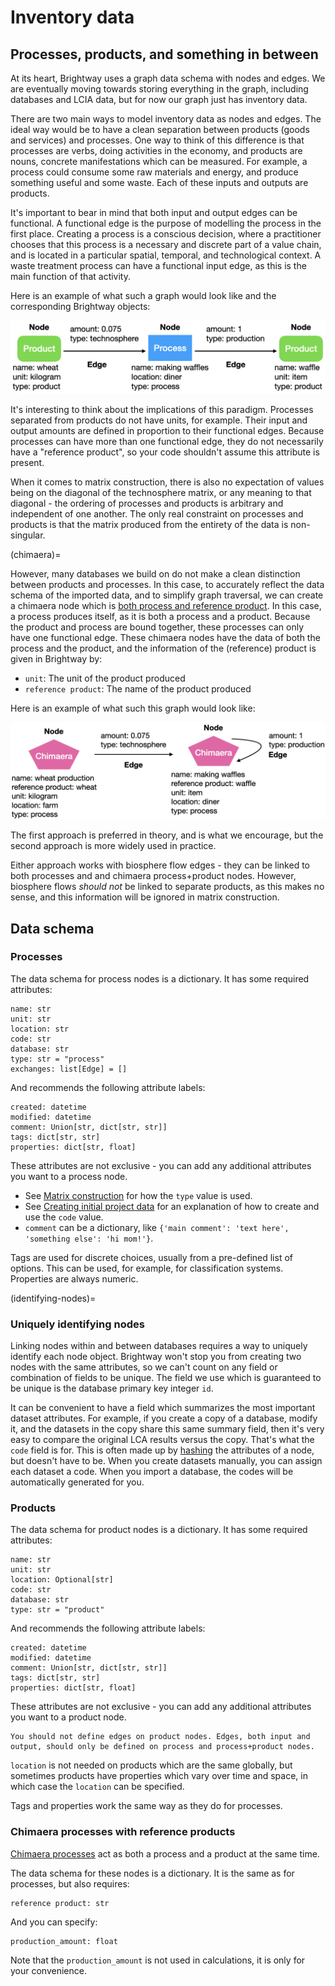 # Inventory data

## Processes, products, and something in between

At its heart, Brightway uses a graph data schema with nodes and edges. We are eventually moving towards storing everything in the graph, including databases and LCIA data, but for now our graph just has inventory data.

There are two main ways to model inventory data as nodes and edges. The ideal way would be to have a clean separation between products (goods and services) and processes. One way to think of this difference is that processes are verbs, doing activities in the economy, and products are nouns, concrete manifestations which can be measured. For example, a process could consume some raw materials and energy, and produce something useful and some waste. Each of these inputs and outputs are products.

It's important to bear in mind that both input and output edges can be functional. A functional edge is the purpose of modelling the process in the first place. Creating a process is a conscious decision, where a practitioner chooses that this process is a necessary and discrete part of a value chain, and is located in a particular spatial, temporal, and technological context. A waste treatment process can have a functional input edge, as this is the main function of that activity.

Here is an example of what such a graph would look like and the corresponding Brightway objects:

![image](_images/split-graph.png)

It's interesting to think about the implications of this paradigm. Processes separated from products do not have units, for example. Their input and output amounts are defined in proportion to their functional edges. Because processes can have more than one functional edge, they do not necessarily have a "reference product", so your code shouldn't assume this attribute is present.

When it comes to matrix construction, there is also no expectation of values being on the diagonal of the technosphere matrix, or any meaning to that diagonal - the ordering of processes and products is arbitrary and independent of one another. The only real constraint on processes and products is that the matrix produced from the entirety of the data is non-singular.

(chimaera)=

However, many databases we build on do not make a clean distinction between products and processes. In this case, to accurately reflect the data schema of the imported data, and to simplify graph traversal, we can create a chimaera node which is [both process and reference product](https://github.com/brightway-lca/bw_interface_schemas/blob/5fb1d40587aec2a4bb2248505550fc883a91c355/bw_interface_schemas/lci.py#L83). In this case, a process produces itself, as it is both a process and a product. Because the product and process are bound together, these processes can only have one functional edge. These chimaera nodes have the data of both the process and the product, and the information of the (reference) product is given in Brightway by:

* `unit`: The unit of the product produced
* `reference product`: The name of the product produced

Here is an example of what such this graph would look like:

![image](_images/chimaera-graph.png)

The first approach is preferred in theory, and is what we encourage, but the second approach is more widely used in practice.

Either approach works with biosphere flow edges - they can be linked to both processes and and chimaera process+product nodes. However, biosphere flows *should not* be linked to separate products, as this makes no sense, and this information will be ignored in matrix construction.

## Data schema

### Processes

The data schema for process nodes is a dictionary. It has some required attributes:

    name: str
    unit: str
    location: str
    code: str
    database: str
    type: str = "process"
    exchanges: list[Edge] = []

And recommends the following attribute labels:

    created: datetime
    modified: datetime
    comment: Union[str, dict[str, str]]
    tags: dict[str, str]
    properties: dict[str, float]

These attributes are not exclusive - you can add any additional attributes you want to a process node.

* See [Matrix construction](./matrix.md) for how the `type` value is used.
* See [Creating initial project data](identifying-nodes) for an explanation of how to create and use the `code` value.
* `comment` can be a dictionary, like `{'main comment': 'text here', 'something else': 'hi mom!'}`.

Tags are used for discrete choices, usually from a pre-defined list of options. This can be used, for example, for classification systems. Properties are always numeric.

(identifying-nodes)=
### Uniquely identifying nodes

Linking nodes within and between databases requires a way to uniquely identify each node object. Brightway won't stop you from creating two nodes with the same attributes, so we can't count on any field or combination of fields to be unique. The field we use which is guaranteed to be unique is the database primary key integer `id`.

It can be convenient to have a field which summarizes the most important dataset attributes. For example, if you create a copy of a database, modify it, and the datasets in the copy share this same summary field, then it's very easy to compare the original LCA results versus the copy. That's what the `code` field is for. This is often made up by [hashing](http://en.wikipedia.org/wiki/MD5) the attributes of a node, but doesn't have to be. When you create datasets manually, you can assign each dataset a code. When you import a database, the codes will be automatically generated for you.

### Products

The data schema for product nodes is a dictionary. It has some required attributes:

    name: str
    unit: str
    location: Optional[str]
    code: str
    database: str
    type: str = "product"

And recommends the following attribute labels:

    created: datetime
    modified: datetime
    comment: Union[str, dict[str, str]]
    tags: dict[str, str]
    properties: dict[str, float]

These attributes are not exclusive - you can add any additional attributes you want to a product node.

```{warning}
You should not define edges on product nodes. Edges, both input and output, should only be defined on process and process+product nodes.
```

`location` is not needed on products which are the same globally, but sometimes products have properties which vary over time and space, in which case the `location` can be specified.

Tags and properties work the same way as they do for processes.

### Chimaera processes with reference products

[Chimaera processes](chimaera) act as both a process and a product at the same time.

The data schema for these nodes is a dictionary. It is the same as for processes, but also requires:

    reference product: str

And you can specify:

    production_amount: float

Note that the `production_amount` is not used in calculations, it is only for your convenience.
